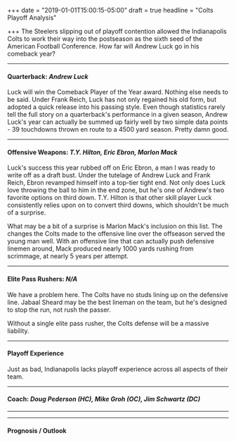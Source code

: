 +++
date = "2019-01-01T15:00:15-05:00"
draft = true
headline = "Colts Playoff Analysis"

+++
The Steelers slipping out of playoff contention allowed the Indianapolis Colts to work their way into the postseason as the sixth seed of the American Football Conference. How far will Andrew Luck go in his comeback year?

***

#### Quarterback: _Andrew Luck_

Luck will win the Comeback Player of the Year award. Nothing else needs to be said. Under Frank Reich, Luck has not only regained his old form, but adopted a quick release into his passing style. Even though statistics rarely tell the full story on a quarterback's performance in a given season, Andrew Luck's year can actually be summed up fairly well by two simple data points - 39 touchdowns thrown en route to a 4500 yard season. Pretty damn good.

***

#### Offensive Weapons: _T.Y. Hilton, Eric Ebron, Marlon Mack_

Luck's success this year rubbed off on Eric Ebron, a man I was ready to write off as a draft bust. Under the tutelage of Andrew Luck and Frank Reich, Ebron revamped himself into a top-tier tight end. Not only does Luck love throwing the ball to him in the end zone, but he's one of Andrew's two favorite options on third down. T.Y. Hilton is that other skill player Luck consistently relies upon on to convert third downs, which shouldn't be much of a surprise.

What may be a bit of a surprise is Marlon Mack's inclusion on this list. The changes the Colts made to the offensive line over the offseason served the  young man well. With an offensive line that can actually push defensive linemen around, Mack produced nearly 1000 yards rushing from scrimmage, at nearly 5 years per attempt. 

***

#### Elite Pass Rushers: _N/A_

We have a problem here. The Colts have no studs lining up on the defensive line. Jabaal Sheard may be the best lineman on the team, but he's designed to stop the run, not rush the passer.

Without a single elite pass rusher, the Colts defense will be a massive liability.

***

#### Playoff Experience

Just as bad, Indianapolis lacks playoff experience across all aspects of their team.

***

#### Coach: _Doug Pederson (HC), Mike Groh (OC), Jim Schwartz (DC)_

***

***

#### Prognosis / Outlook